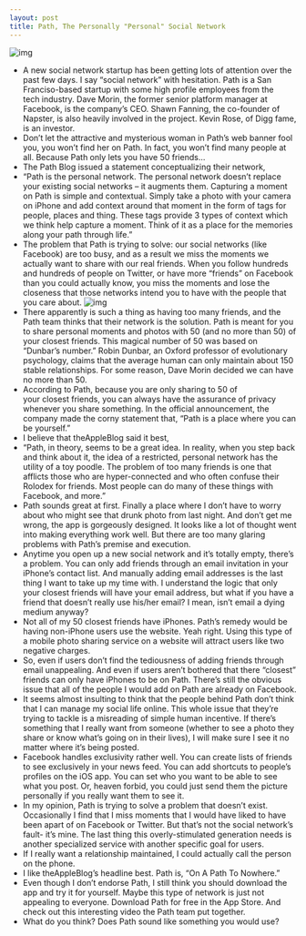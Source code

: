 ```yaml
---
layout: post
title: Path, The Personally "Personal" Social Network
---
```

![img](http://media.idownloadblog.com/wp-content/uploads/2010/11/Path-Web-Banner-e1289960637721.png)
* A new social network startup has been getting lots of attention over the past few days. I say “social network” with hesitation. Path is a San Franciso-based startup with some high profile employees from the tech industry. Dave Morin, the former senior platform manager at Facebook, is the company’s CEO. Shawn Fanning, the co-founder of Napster, is also heavily involved in the project. Kevin Rose, of Digg fame, is an investor.
* Don’t let the attractive and mysterious woman in Path’s web banner fool you, you won’t find her on Path. In fact, you won’t find many people at all. Because Path only lets you have 50 friends…
* The Path Blog issued a statement conceptualizing their network,
* “Path is the personal network. The personal network doesn’t replace your existing social networks – it augments them. Capturing a moment on Path is simple and contextual. Simply take a photo with your camera on iPhone and add context around that moment in the form of tags for people, places and thing. These tags provide 3 types of context which we think help capture a moment. Think of it as a place for the memories along your path through life.”
* The problem that Path is trying to solve: our social networks (like Facebook) are too busy, and as a result we miss the moments we actually want to share with our real friends. When you follow hundreds and hundreds of people on Twitter, or have more “friends” on Facebook than you could actually know, you miss the moments and lose the closeness that those networks intend you to have with the people that you care about.
![img](http://media.idownloadblog.com/wp-content/uploads/2010/11/Post-image-for-Path-e1289965476890.png)
* There apparently is such a thing as having too many friends, and the Path team thinks that their network is the solution. Path is meant for you to share personal moments and photos with 50 (and no more than 50) of your closest friends. This magical number of 50 was based on “Dunbar’s number.” Robin Dunbar, an Oxford professor of evolutionary psychology, claims that the average human can only maintain about 150 stable relationships. For some reason, Dave Morin decided we can have no more than 50.
* According to Path, because you are only sharing to 50 of your closest friends, you can always have the assurance of privacy whenever you share something. In the official announcement, the company made the corny statement that, “Path is a place where you can be yourself.”
* I believe that theAppleBlog said it best,
* “Path, in theory, seems to be a great idea. In reality, when you step back and think about it, the idea of a restricted, personal network has the utility of a toy poodle. The problem of too many friends is one that afflicts those who are hyper-connected and who often confuse their Rolodex for friends. Most people can do many of these things with Facebook, and more.”
* Path sounds great at first. Finally a place where I don’t have to worry about who might see that drunk photo from last night. And don’t get me wrong, the app is gorgeously designed. It looks like a lot of thought went into making everything work well. But there are too many glaring problems with Path’s premise and execution.
* Anytime you open up a new social network and it’s totally empty, there’s a problem. You can only add friends through an email invitation in your iPhone’s contact list. And manually adding email addresses is the last thing I want to take up my time with. I understand the logic that only your closest friends will have your email address, but what if you have a friend that doesn’t really use his/her email? I mean, isn’t email a dying medium anyway?
* Not all of my 50 closest friends have iPhones. Path’s remedy would be having non-iPhone users use the website. Yeah right. Using this type of a mobile photo sharing service on a website will attract users like two negative charges.
* So, even if users don’t find the tediousness of adding friends through email unappealing. And even if users aren’t bothered that there “closest” friends can only have iPhones to be on Path. There’s still the obvious issue that all of the people I would add on Path are already on Facebook.
* It seems almost insulting to think that the people behind Path don’t think that I can manage my social life online. This whole issue that they’re trying to tackle is a misreading of simple human incentive. If there’s something that I really want from someone (whether to see a photo they share or know what’s going on in their lives), I will make sure I see it no matter where it’s being posted.
* Facebook handles exclusivity rather well. You can create lists of friends to see exclusively in your news feed. You can add shortcuts to people’s profiles on the iOS app. You can set who you want to be able to see what you post. Or, heaven forbid, you could just send them the picture personally if you really want them to see it.
* In my opinion, Path is trying to solve a problem that doesn’t exist. Occasionally I find that I miss moments that I would have liked to have been apart of on Facebook or Twitter. But that’s not the social network’s fault- it’s mine. The last thing this overly-stimulated generation needs is another specialized service with another specific goal for users.
* If I really want a relationship maintained, I could actually call the person on the phone.
* I like theAppleBlog’s headline best. Path is, “On A Path To Nowhere.”
* Even though I don’t endorse Path, I still think you should download the app and try it for yourself. Maybe this type of network is just not appealing to everyone. Download Path for free in the App Store. And check out this interesting video the Path team put together.
* What do you think? Does Path sound like something you would use?

